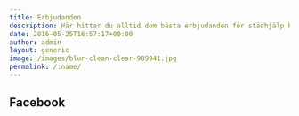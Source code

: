 ```yaml
---
title: Erbjudanden
description: Här hittar du alltid dom bästa erbjudanden för städhjälp hoss En Renare Vardag i Stockholm
date: 2016-05-25T16:57:17+00:00
author: admin
layout: generic
image: /images/blur-clean-clear-989941.jpg
permalink: /:name/
---
```

## Facebook

